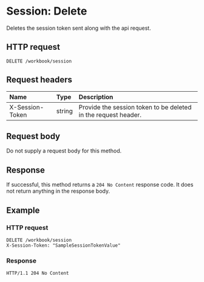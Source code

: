# Session: Delete

Deletes the session token sent along with the api request.
## HTTP request
```http
DELETE /workbook/session
```
## Request headers
| Name       | Type | Description|
|:-----------|:------|:----------|
| X-Session-Token   | string  | Provide the session token to be deleted in the request header.|

## Request body
Do not supply a request body for this method.

## Response
If successful, this method returns a `204 No Content` response code. It does not return anything in the response body.
## Example

### HTTP request
```http
DELETE /workbook/session
X-Session-Token: "SampleSessionTokenValue"
```
### Response
```http
HTTP/1.1 204 No Content
```